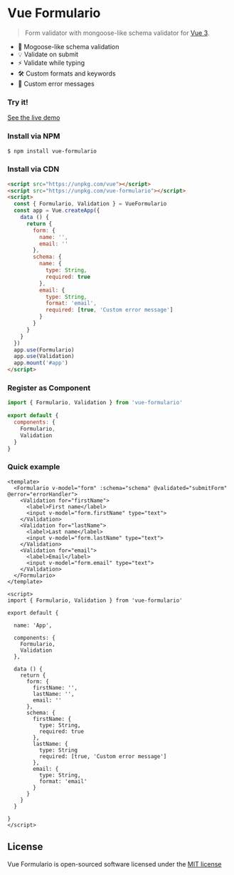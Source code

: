 # Vue Formulario

> Form validator with mongoose-like schema validator for [Vue 3](https://vuejs.org/).

- 🔑 Mogoose-like schema validation
- 💡 Validate on submit
- ⚡️ Validate while typing
- 🛠️ Custom formats and keywords
- :speech_balloon: Custom error messages

### Try it!

[See the live demo](https://webarthur.github.io/vue-formulario/)

### Install via NPM
```sh
$ npm install vue-formulario
```

### Install via CDN
```html
<script src="https://unpkg.com/vue"></script>
<script src="https://unpkg.com/vue-formulario"></script>
<script>
  const { Formulario, Validation } = VueFormulario
  const app = Vue.createApp({
    data () {
      return {
        form: {
          name: '',
          email: ''
        },
        schema: {
          name: {
            type: String,
            required: true
          },
          email: {
            type: String,
            format: 'email',
            required: [true, 'Custom error message']
          }
        }
      }
    }
  })
  app.use(Formulario)
  app.use(Validation)
  app.mount('#app')
</script>
```

### Register as Component
```js
import { Formulario, Validation } from 'vue-formulario'

export default {
  components: {
    Formulario,
    Validation
  }
}
```

### Quick example

```vue
<template>
  <Formulario v-model="form" :schema="schema" @validated="submitForm" @error="errorHandler">
    <Validation for="firstName">
      <label>First name</label>
      <input v-model="form.firstName" type="text">
    </Validation>
    <Validation for="lastName">
      <label>Last name</label>
      <input v-model="form.lastName" type="text">
    </Validation>
    <Validation for="email">
      <label>Email</label>
      <input v-model="form.email" type="text">
    </Validation>
  </Formulario>
</template>

<script>
import { Formulario, Validation } from 'vue-formulario'

export default {

  name: 'App',

  components: {
    Formulario,
    Validation
  },

  data () {
    return {
      form: {
        firstName: '',
        lastName: '',
        email: ''
      },
      schema: {
        firstName: {
          type: String,
          required: true
        },
        lastName: {
          type: String
          required: [true, 'Custom error message']
        },
        email: {
          type: String,
          format: 'email'
        }
      }
    }
  }

}
</script>
```

## License

Vue Formulario is open-sourced software licensed under the [MIT license](http://opensource.org/licenses/MIT)

